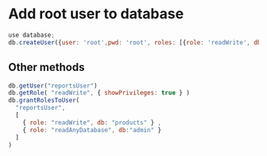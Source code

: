# Add root user to database
```js
use database;
db.createUser({user: 'root',pwd: 'root', roles: [{role: 'readWrite', db: 'material'}]});
```
## Other methods
```js
db.getUser("reportsUser")
db.getRole( "readWrite", { showPrivileges: true } )
db.grantRolesToUser(
  "reportsUser",
  [
    { role: "readWrite", db: "products" } ,
    { role: "readAnyDatabase", db:"admin" }
  ]
)
```